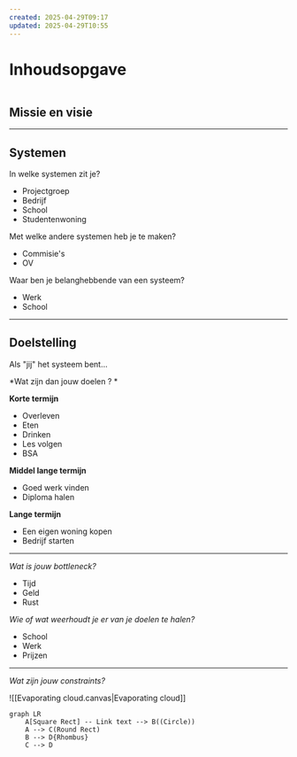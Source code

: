 ```yaml
---
created: 2025-04-29T09:17
updated: 2025-04-29T10:55
---
```

# Inhoudsopgave
```toc
```

## Missie en visie

****

## Systemen

In welke systemen zit je?

- Projectgroep
- Bedrijf
- School
- Studentenwoning

Met welke andere systemen heb je te maken?
- Commisie's
- OV

Waar ben je belanghebbende van een systeem?
- Werk
- School

****

## Doelstelling

Als "jij" het systeem bent...

*Wat zijn dan jouw doelen ? *

**Korte termijn**

- Overleven
- Eten
- Drinken
- Les volgen
- BSA

**Middel lange termijn**
- Goed werk vinden
- Diploma halen

**Lange termijn**
- Een eigen woning kopen
- Bedrijf starten

****

*Wat is jouw bottleneck?*
- Tijd
- Geld
- Rust

*Wie of wat weerhoudt je er van je doelen te halen?*
- School
- Werk
- Prijzen

****

*Wat zijn jouw constraints?*

![[Evaporating cloud.canvas|Evaporating cloud]]

```mermaid 
graph LR
    A[Square Rect] -- Link text --> B((Circle))
    A --> C(Round Rect)
    B --> D{Rhombus}
    C --> D
```
